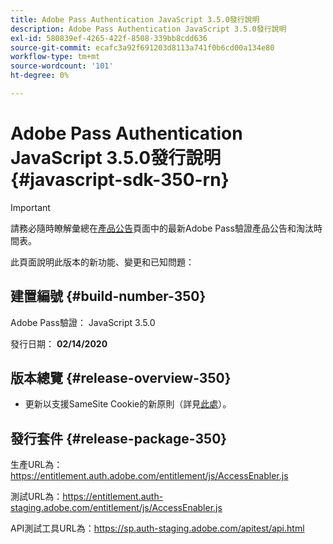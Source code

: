 ```yaml
---
title: Adobe Pass Authentication JavaScript 3.5.0發行說明
description: Adobe Pass Authentication JavaScript 3.5.0發行說明
exl-id: 580839ef-4265-422f-8508-339bb8cdd636
source-git-commit: ecafc3a92f691203d8113a741f0b6cd00a134e80
workflow-type: tm+mt
source-wordcount: '101'
ht-degree: 0%

---
```


# Adobe Pass Authentication JavaScript 3.5.0發行說明 {#javascript-sdk-350-rn}

>[!IMPORTANT]
>
> 請務必隨時瞭解彙總在[產品公告](/help/authentication/product-announcements.md)頁面中的最新Adobe Pass驗證產品公告和淘汰時間表。

此頁面說明此版本的新功能、變更和已知問題：

## 建置編號 {#build-number-350}

Adobe Pass驗證： JavaScript 3.5.0

發行日期： **02/14/2020**

## 版本總覽 {#release-overview-350}

* 更新以支援SameSite Cookie的新原則（詳見[此處](https://datatracker.ietf.org/doc/html/draft-ietf-httpbis-cookie-same-site-00)）。

## 發行套件 {#release-package-350}

生產URL為： https://entitlement.auth.adobe.com/entitlement/js/AccessEnabler.js

測試URL為：https://entitlement.auth-staging.adobe.com/entitlement/js/AccessEnabler.js

API測試工具URL為：https://sp.auth-staging.adobe.com/apitest/api.html
